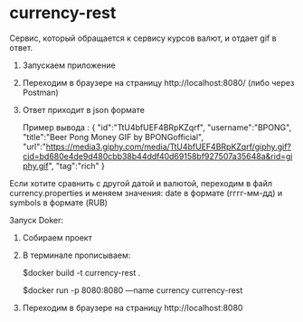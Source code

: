 # currency-rest
Cервис, который обращается к сервису курсов валют, и отдает gif в ответ.

1. Запускаем приложение
2. Переходим в браузере на страницу http://localhost:8080/ (либо через Postman)
3. Ответ приходит в json формате 
   
   Пример вывода :
      {
        "id":"TtU4bfUEF4BRpKZqrf",
        "username":"BPONG",
        "title":"Beer Pong Money GIF by BPONGofficial",
        "url":"https://media3.giphy.com/media/TtU4bfUEF4BRpKZqrf/giphy.gif?cid=bd680e4de9d480cbb38b44ddf40d69158bf927507a35648a&rid=giphy.gif",
        "tag":"rich"
      } 
      
 Если хотите сравнить с другой датой и валютой, переходим в файл currency.properties и меняем значения: date в формате (гггг-мм-дд) и symbols в формате (RUB)
 
 
 Запуск Doker:
 
 1. Собираем проект 
 2. В терминале прописываем:
 
      $docker build -t currency-rest .
      
      $docker run -p 8080:8080 —name currency currency-rest
 
 3. Переходим в браузере на страницу http://localhost:8080

